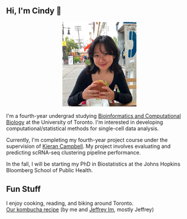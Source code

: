 ## Hi, I'm Cindy 👋
<p align="center">
<img src="websitepic.png" alt="drawing" width="200"/>
</p>

I'm a fourth-year undergrad studying [Bioinformatics and Computational Biology](https://bcb.csb.utoronto.ca/) at the University of Toronto. I'm interested in developing computational/statistical methods for single-cell data analysis.

Currently, I'm completing my fourth-year project course under the supervision of [Kieran Campbell](https://www.camlab.ca/). My project involves evaluating and predicting scRNA-seq clustering pipeline performance.

In the fall, I will be starting my PhD in Biostatistics at the Johns Hopkins Bloomberg School of Public Health.

## Fun Stuff
I enjoy cooking, reading, and biking around Toronto.\
[Our kombucha recipe](https://docs.google.com/document/d/17-y1aje0G3_frGPQ19gTvn_KQTNQhOXVivYRufM-Fx8/edit#heading=h.qvzb50vfgyzg) (by me and [Jeffrey Im](https://www.math.toronto.edu/jim/), mostly Jeffrey)
